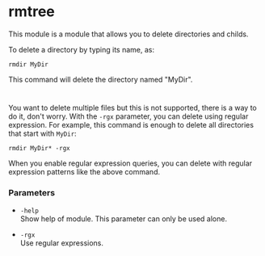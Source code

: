 # rmtree

This module is a module that allows you to delete directories and childs.

To delete a directory by typing its name, as:
```
rmdir MyDir
```
This command will delete the directory named "MyDir".
#
You want to delete multiple files but this is not supported, there is a way to do it, don't worry. With the ``-rgx`` parameter, you can delete using regular expression. For example, this command is enough to delete all directories that start with ``MyDir``:
```
rmdir MyDir* -rgx
```
When you enable regular expression queries, you can delete with regular expression patterns like the above command.

### Parameters

+ ``-help``<br>
    Show help of module. This parameter can only be used alone.

+ ``-rgx``<br>
    Use regular expressions.
    